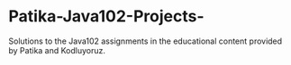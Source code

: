 # Patika-Java102-Projects-
Solutions to the Java102 assignments in the educational content provided by Patika and Kodluyoruz.
